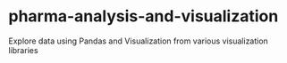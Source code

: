 # pharma-analysis-and-visualization
Explore data using Pandas and Visualization from various visualization libraries
